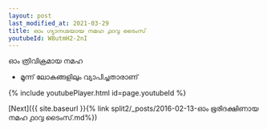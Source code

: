 ```yaml
---
layout: post
last_modified_at: 2021-03-29
title: ഓം ഗ്യാനഗ്മയായ നമഹ ൧൦൮ ടൈംസ്
youtubeId: W8utmH2-2nI
---
```

 
 
 ഓം ത്രിവിക്രമായ നമഹ 
 
 -  മൂന്ന് ലോകങ്ങളിലും വ്യാപിച്ചതാരാണ് 
 
  
 
  
 
 
 
 
 
 


{% include youtubePlayer.html id=page.youtubeId %}
 
[Next]({{ site.baseurl }}{% link  split2/_posts/2016-02-13-ഓം ഭൂരിദക്ഷിണായ നമഹ ൧൦൮ ടൈംസ്.md%})
 

